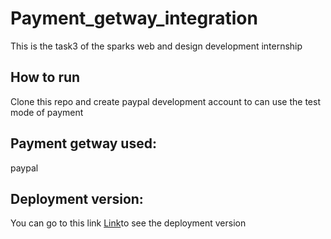 # Payment_getway_integration
This is the task3 of the sparks web and design development internship
## How to run
Clone this repo and create paypal development account to can use the test mode of payment
## Payment getway used:
paypal
## Deployment version:
 You can go to this link <a href="payment.great-site.net" target="_blank">Link</a>to see the deployment version

